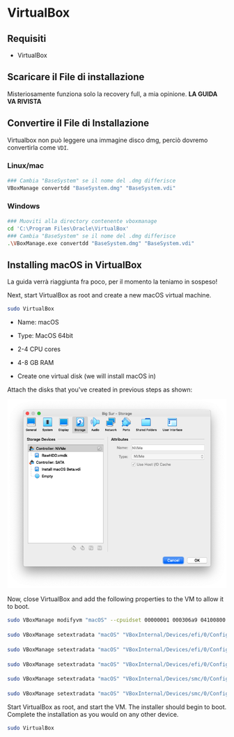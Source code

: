 # VirtualBox

## Requisiti

* VirtualBox

## Scaricare il File di installazione

Misteriosamente funziona solo la recovery full, a mia opinione. **LA GUIDA VA RIVISTA**

## Convertire il File di Installazione

Virtualbox non può leggere una immagine disco dmg, perciò dovremo convertirla come `VDI`.

### Linux/mac

```bash
### Cambia "BaseSystem" se il nome del .dmg differisce
VBoxManage convertdd "BaseSystem.dmg" "BaseSystem.vdi"
```

### Windows

```bash
### Muoviti alla directory contenente vboxmanage
cd 'C:\Program Files\Oracle\VirtualBox'
### Cambia "BaseSystem" se il nome del .dmg differisce
.\VBoxManage.exe convertdd "BaseSystem.dmg" "BaseSystem.vdi"
```

## Installing macOS in VirtualBox

La guida verrà riaggiunta fra poco, per il momento la teniamo in sospeso!

Next, start VirtualBox as root and create a new macOS virtual machine.

```bash
sudo VirtualBox
```

* Name: macOS
* Type: MacOS 64bit

* 2-4 CPU cores
* 4-8 GB RAM
* Create one virtual disk (we will install macOS in)

Attach the disks that you've created in previous steps as shown:

![](../images/extras/virtualbox/vbox-storage.png)

Now, close VirtualBox and add the following properties to the VM to allow it to boot.

```bash
sudo VBoxManage modifyvm "macOS" --cpuidset 00000001 000306a9 04100800 7fbae3ff bfebfbff

sudo VBoxManage setextradata "macOS" "VBoxInternal/Devices/efi/0/Config/DmiSystemProduct" "iMacPro1,1"

sudo VBoxManage setextradata "macOS" "VBoxInternal/Devices/efi/0/Config/DmiSystemVersion" "1.0"

sudo VBoxManage setextradata "macOS" "VBoxInternal/Devices/efi/0/Config/DmiBoardProduct" "Mac-7BA5B2D9E42DDD94"

sudo VBoxManage setextradata "macOS" "VBoxInternal/Devices/smc/0/Config/DeviceKey" "ourhardworkbythesewordsguardedpleasedontsteal(c)AppleComputerInc"

sudo VBoxManage setextradata "macOS" "VBoxInternal/Devices/smc/0/Config/GetKeyFromRealSMC" 1
```

Start VirtualBox as root, and start the VM. The installer should begin to boot. Complete the installation as you would on any other device.

```bash
sudo VirtualBox
```
